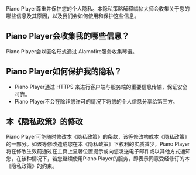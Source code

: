Piano Player尊重并保护您的个人隐私。本隐私策略解释临帖大师会收集关于您的哪些信息及其原因，以及我们会如何使用和保护这些信息。

## Piano Player会收集我的哪些信息？
Piano Player会以匿名形式通过 Alamofire服务收集琴谱。

## Piano Player如何保护我的隐私？
* Piano Player通过 HTTPS 来进行客户端与服务端的重要信息传输，保证安全可靠。
* Piano Player不会在除非您许可的情况下将您的个人信息分享给第三方。

## 本《隐私政策》的修改
Piano Player可能随时修改本《隐私政策》的条款，该等修改构成本《隐私政策》的一部分。如该等修改造成您在本《隐私政策》下权利的实质减少，Piano Player将在修改生效前通过在主页上显著位置提示或向您发送电子邮件或以其他方式通知您，在该种情况下，若您继续使用Piano Player的服务，即表示同意受经修订的本《隐私政策》的约束。
